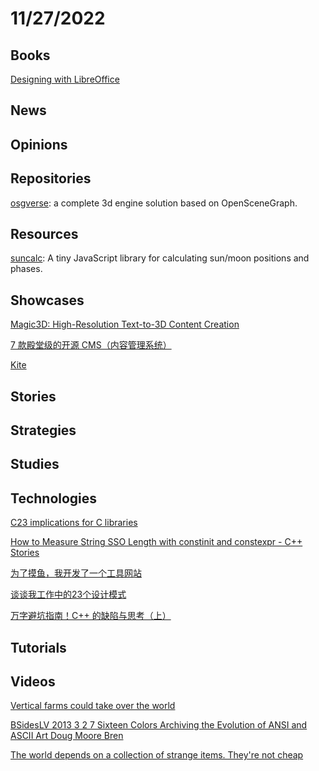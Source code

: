 # 11/27/2022

## Books
[Designing with LibreOffice](https://designingwithlibreoffice.com/)

## News

## Opinions

## Repositories
[osgverse](https://gitee.com/xarray/osgverse): a complete 3d engine solution based on OpenSceneGraph.

## Resources
[suncalc](https://github.com/mourner/suncalc): A tiny JavaScript library for calculating sun/moon positions and phases.

## Showcases
[Magic3D: High-Resolution Text-to-3D Content Creation](https://deepimagination.cc/Magic3D/)

[7 款殿堂级的开源 CMS（内容管理系统）](https://mp.weixin.qq.com/s/SnGJxuTFAh_GEZOAVziIJg)

[Kite](https://github.com/kiteco)

## Stories

## Strategies

## Studies

## Technologies
[C23 implications for C libraries](https://htmlpreview.github.io/?https://icube-forge.unistra.fr/icps/c23-library/-/raw/main/README.html)

[How to Measure String SSO Length with constinit and constexpr - C++ Stories](https://www.cppstories.com/2022/sso-cpp20-checks/)

[为了摸鱼，我开发了一个工具网站](https://juejin.cn/post/7168285867160076295)

[谈谈我工作中的23个设计模式](https://mp.weixin.qq.com/s/jfCPjTmiKNeomvNi-12MXg)

[万字避坑指南！C++ 的缺陷与思考（上）](https://my.oschina.net/qcloudcommunity/blog/5589060)

## Tutorials

## Videos
[Vertical farms could take over the world](https://www.youtube.com/watch?v=J4SaSfnHK3I)

[BSidesLV 2013 3 2 7 Sixteen Colors Archiving the Evolution of ANSI and ASCII Art Doug Moore Bren](https://www.youtube.com/watch?v=ILNs1GChGDk)

[The world depends on a collection of strange items. They're not cheap](https://www.youtube.com/watch?v=esQyYGezS7c)
